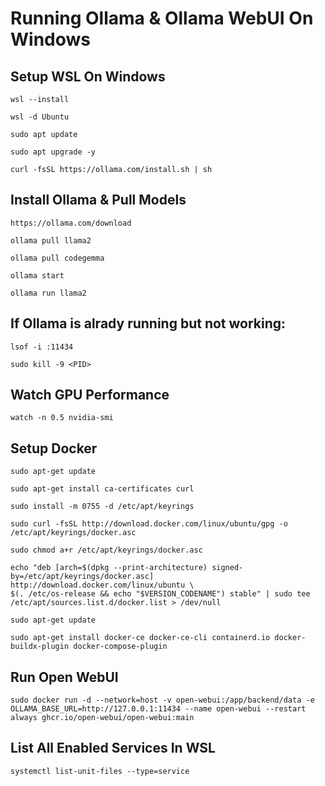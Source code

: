 # Running Ollama & Ollama WebUI On Windows

## Setup WSL On Windows

```
wsl --install

wsl -d Ubuntu

sudo apt update

sudo apt upgrade -y

curl -fsSL https://ollama.com/install.sh | sh
```

## Install Ollama & Pull Models

```
https://ollama.com/download

ollama pull llama2

ollama pull codegemma

ollama start

ollama run llama2
```

## If Ollama is alrady running but not working:

```
lsof -i :11434

sudo kill -9 <PID>
```

## Watch GPU Performance

```
watch -n 0.5 nvidia-smi
```

## Setup Docker

```
sudo apt-get update

sudo apt-get install ca-certificates curl

sudo install -m 0755 -d /etc/apt/keyrings

sudo curl -fsSL http://download.docker.com/linux/ubuntu/gpg -o /etc/apt/keyrings/docker.asc

sudo chmod a+r /etc/apt/keyrings/docker.asc

echo "deb [arch=$(dpkg --print-architecture) signed-by=/etc/apt/keyrings/docker.asc] http://download.docker.com/linux/ubuntu \
$(. /etc/os-release && echo "$VERSION_CODENAME") stable" | sudo tee /etc/apt/sources.list.d/docker.list > /dev/null

sudo apt-get update

sudo apt-get install docker-ce docker-ce-cli containerd.io docker-buildx-plugin docker-compose-plugin
```

## Run Open WebUI

```
sudo docker run -d --network=host -v open-webui:/app/backend/data -e OLLAMA_BASE_URL=http://127.0.0.1:11434 --name open-webui --restart always ghcr.io/open-webui/open-webui:main
```

## List All Enabled Services In WSL

```
systemctl list-unit-files --type=service
```
